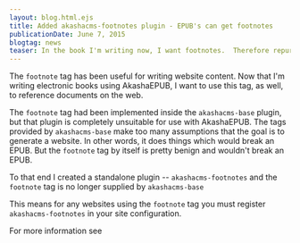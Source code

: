 ```yaml
---
layout: blog.html.ejs
title: Added akashacms-footnotes plugin - EPUB's can get footnotes
publicationDate: June 7, 2015
blogtag: news
teaser: In the book I'm writing now, I want footnotes.  Therefore repurposing existing code was the order of the day.
---
```


The `footnote` tag has been useful for writing website content.  Now that I'm writing electronic books using AkashaEPUB, I want to use this tag, as well, to reference documents on the web.  

The `footnote` tag had been implemented inside the `akashacms-base` plugin, but that plugin is completely unsuitable for use with AkashaEPUB.  The tags provided by `akashacms-base` make too many assumptions that the goal is to generate a website.  In other words, it does things which would break an EPUB.  But the `footnote` tag by itself is pretty benign and wouldn't break an EPUB.

To that end I created a standalone plugin -- `akashacms-footnotes` and the `footnote` tag is no longer supplied by `akashacms-base`

This means for any websites using the `footnote` tag you must register `akashacms-footnotes` in your site configuration.

For more information see [](/plugins/footnotes.html)
